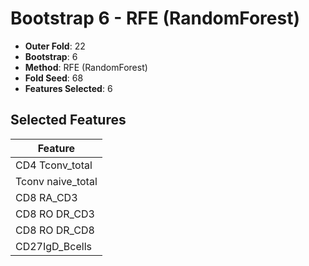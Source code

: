 # Bootstrap 6 - RFE (RandomForest)

- **Outer Fold**: 22
- **Bootstrap**: 6
- **Method**: RFE (RandomForest)
- **Fold Seed**: 68
- **Features Selected**: 6

## Selected Features

| Feature |
|---------|
| CD4 Tconv_total |
| Tconv naive_total |
| CD8 RA_CD3 |
| CD8 RO DR_CD3 |
| CD8 RO DR_CD8 |
| CD27IgD_Bcells |
